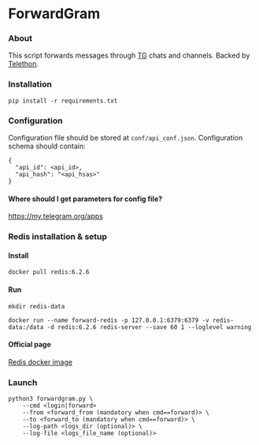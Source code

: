 # ForwardGram
### About
This script forwards messages through [TG] chats and channels. Backed by [Telethon].

[TG]: https://telegram.org/
[Telethon]: https://github.com/LonamiWebs/Telethon

### Installation
`pip install -r requirements.txt`

### Configuration
Configuration file should be stored at `conf/api_conf.json`.
Configuration schema should contain: 
```
{
  "api_id": <api_id>,
  "api_hash": "<api_hsas>"
}
```
#### Where should I get parameters for config file?
https://my.telegram.org/apps

### Redis installation & setup
#### Install
```
docker pull redis:6.2.6
```
#### Run
```
mkdir redis-data 

docker run --name forward-redis -p 127.0.0.1:6379:6379 -v redis-data:/data -d redis:6.2.6 redis-server --save 60 1 --loglevel warning
```
#### Official page
[Redis docker image]

[Redis docker image]:https://hub.docker.com/_/redis?tab=description
### Launch

```
python3 forwardgram.py \
    --cmd <login|forward> 
    --from <forward_from (mandatory when cmd==forward)> \
    --to <forward_to (mandatory when cmd==forward)> \
    --log-path <logs_dir (optional)> \
    --log-file <logs_file_name (optional)>
```